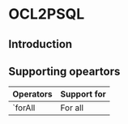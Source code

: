 # OCL2PSQL
 
## Introduction

## Supporting opeartors

|Operators   | Support for   |
|---|---|
|`forAll   | For all   |
